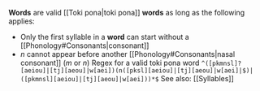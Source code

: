 **Words** are valid [[Toki pona|toki pona]] **words** as long as the following applies:
- Only the first syllable in a **word** can start without a [[Phonology#Consonants|consonant]]
- *n* cannot appear before another [[Phonology#Consonants|nasal consonant]] (*m* or *n*)
Regex for a valid toki pona word `^([pkmnsl]?[aeiou]|[tj][aeou]|w[aei])(n([pksl][aeiou]|[tj][aeou]|w[aei]|$)|([pkmnsl][aeiou]|[tj][aeou]|w[aei]))*$`
See also: [[Syllables]]